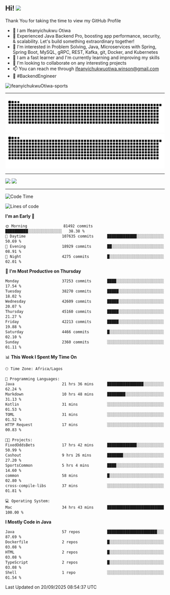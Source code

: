 <!-- BLOG-POST-LIST:START --><!-- BLOG-POST-LIST:END -->

## Hi! <img src="https://media.giphy.com/media/hvRJCLFzcasrR4ia7z/giphy.gif" width="4%"> 

Thank You for taking the time to view my GitHub Profile

- 👋 I am Ifeanyichukwu Otiwa
- 🚀 Experienced Java Backend Pro, boosting app performance, security, & scalability. Let's build something extraordinary together!
- 👀 I'm interested in Problem Solving, Java, Microservices with Spring, Spring Boot, MySQL, gRPC, REST, Kafka, git, Docker, and Kubernetes
- 🌱 I am a fast learner and I'm currently learning and improving my skills
- 💞️ I'm looking to collaborate on any interesting projects
- 📫 You can reach me through ifeanyichukwuotiwa.winson@gmail.com
- 🚀 #BackendEngineer

<p align="left" marginTop="10px"> <img src="https://komarev.com/ghpvc/?username=ifeanyichukwuOtiwa-sports&label=Profile%20views&color=0e75b6&style=for-the-badge" alt="ifeanyichukwuOtiwa-sports" /> </p>

***

<!--🐍📈SNAKEGRAPH / 🌐WEBSITE: https://github.com/Platane/snk -->
![github contribution grid snake animation](https://raw.githubusercontent.com/ifeanyichukwuOtiwa-sports/ifeanyichukwuOtiwa-sports/output/github-contribution-grid-snake-dark.svg#gh-dark-mode-only)![github contribution grid snake animation](https://raw.githubusercontent.com/ifeanyichukwuOtiwa-sports/ifeanyichukwuOtiwa-sports/output/github-contribution-grid-snake.svg#gh-light-mode-only)

***

<p float="left">
  <img float="left" src="https://github-readme-stats.vercel.app/api?username=ifeanyichukwuOtiwa-sports&count_private=true&include_all_commits=true&theme=react&show_icons=true" />
  <img float="right" src="https://github-readme-stats.vercel.app/api/top-langs/?username=ifeanyichukwuOtiwa-sports&layout=compact&show_icons=true&theme=react" /> 
</p>

***



<!--START_SECTION:waka-->
![Code Time](http://img.shields.io/badge/Code%20Time-4%2C233%20hrs%2059%20mins-blue)

![Lines of code](https://img.shields.io/badge/From%20Hello%20World%20I%27ve%20Written-60.6%20million%20lines%20of%20code-blue)

**I'm an Early 🐤** 

```text
🌞 Morning                81492 commits       ██████████░░░░░░░░░░░░░░░   38.38 % 
🌆 Daytime                107635 commits      █████████████░░░░░░░░░░░░   50.69 % 
🌃 Evening                18929 commits       ██░░░░░░░░░░░░░░░░░░░░░░░   08.91 % 
🌙 Night                  4275 commits        █░░░░░░░░░░░░░░░░░░░░░░░░   02.01 % 
```
📅 **I'm Most Productive on Thursday** 

```text
Monday                   37253 commits       ████░░░░░░░░░░░░░░░░░░░░░   17.54 % 
Tuesday                  38270 commits       █████░░░░░░░░░░░░░░░░░░░░   18.02 % 
Wednesday                42609 commits       █████░░░░░░░░░░░░░░░░░░░░   20.07 % 
Thursday                 45160 commits       █████░░░░░░░░░░░░░░░░░░░░   21.27 % 
Friday                   42213 commits       █████░░░░░░░░░░░░░░░░░░░░   19.88 % 
Saturday                 4466 commits        █░░░░░░░░░░░░░░░░░░░░░░░░   02.10 % 
Sunday                   2360 commits        ░░░░░░░░░░░░░░░░░░░░░░░░░   01.11 % 
```


📊 **This Week I Spent My Time On** 

```text
🕑︎ Time Zone: Africa/Lagos

💬 Programming Languages: 
Java                     21 hrs 36 mins      ████████████████░░░░░░░░░   62.24 % 
Markdown                 10 hrs 48 mins      ████████░░░░░░░░░░░░░░░░░   31.13 % 
Kotlin                   31 mins             ░░░░░░░░░░░░░░░░░░░░░░░░░   01.53 % 
TOML                     31 mins             ░░░░░░░░░░░░░░░░░░░░░░░░░   01.52 % 
HTTP Request             17 mins             ░░░░░░░░░░░░░░░░░░░░░░░░░   00.83 % 

🐱‍💻 Projects: 
FixedOddsBets            17 hrs 42 mins      █████████████░░░░░░░░░░░░   50.99 % 
Cashout                  9 hrs 26 mins       ███████░░░░░░░░░░░░░░░░░░   27.20 % 
SportsCommon             5 hrs 4 mins        ████░░░░░░░░░░░░░░░░░░░░░   14.60 % 
common                   58 mins             █░░░░░░░░░░░░░░░░░░░░░░░░   02.80 % 
cross-compile-libs       37 mins             ░░░░░░░░░░░░░░░░░░░░░░░░░   01.81 % 

💻 Operating System: 
Mac                      34 hrs 43 mins      █████████████████████████   100.00 % 
```

**I Mostly Code in Java** 

```text
Java                     57 repos            ██████████████████████░░░   87.69 % 
Dockerfile               2 repos             █░░░░░░░░░░░░░░░░░░░░░░░░   03.08 % 
HTML                     2 repos             █░░░░░░░░░░░░░░░░░░░░░░░░   03.08 % 
TypeScript               2 repos             █░░░░░░░░░░░░░░░░░░░░░░░░   03.08 % 
Shell                    1 repo              ░░░░░░░░░░░░░░░░░░░░░░░░░   01.54 % 
```




 Last Updated on 20/09/2025 08:54:37 UTC
<!--END_SECTION:waka-->

<!--
<p align="center">
![trophy](https://github-profile-trophy.vercel.app/?username=ifeanyichukwuOtiwa-sports&theme=onedark) (https://github.com/ryo-ma/github-profile-trophy)
</p>
-->

<!---
ifeanyi-otiwa/ifeanyi-otiwa is a ✨ special ✨ repository because its `README.md` (this file) appears on your GitHub profile.
You can click the Preview link to take a look at your changes.
--->
